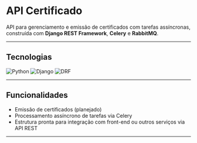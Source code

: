 # API Certificado

API para gerenciamento e emissão de certificados com tarefas assíncronas, construída com **Django REST Framework**, **Celery** e **RabbitMQ**.

---

## Tecnologias

![Python](https://img.shields.io/badge/Python_3.11+-3776AB?style=for-the-badge&logo=python&logoColor=white)
![Django](https://img.shields.io/badge/Django_5.x-092E20?style=for-the-badge&logo=django&logoColor=white)
![DRF](https://img.shields.io/badge/Django%20REST%20Framework-ff1709?style=for-the-badge&logo=django&logoColor=white)

---

## Funcionalidades

- Emissão de certificados (planejado)
- Processamento assíncrono de tarefas via Celery
- Estrutura pronta para integração com front-end ou outros serviços via API REST

---
